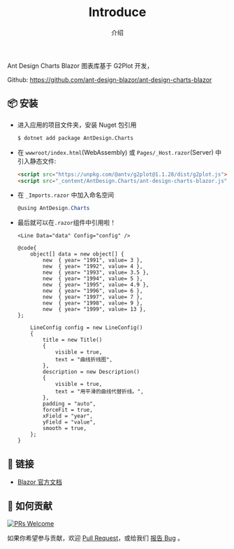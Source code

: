 ﻿---
category: Charts
type: 文档
title: Introduce
subtitle: 介绍
cols: 1
cover: 
---

Ant Design Charts Blazor 图表库基于 G2Plot 开发，

Github: https://github.com/ant-design-blazor/ant-design-charts-blazor

## 📦 安装

- 进入应用的项目文件夹，安装 Nuget 包引用

  ```bash
  $ dotnet add package AntDesign.Charts
  ```
  
- 在 `wwwroot/index.html`(WebAssembly) 或 `Pages/_Host.razor`(Server) 中引入静态文件:

  ```html
  <script src="https://unpkg.com/@antv/g2plot@1.1.28/dist/g2plot.js"></script>
  <script src="_content/AntDesign.Charts/ant-design-charts-blazor.js"></script>
  ```
  
- 在 `_Imports.razor` 中加入命名空间

  ```csharp
  @using AntDesign.Charts
  ```
  
- 最后就可以在`.razor`组件中引用啦！

  ```razor
  <Line Data="data" Config="config" />

  @code{
      object[] data = new object[] {
          new  { year= "1991", value= 3 },
          new  { year= "1992", value= 4 },
          new  { year= "1993", value= 3.5 },
          new  { year= "1994", value= 5 },
          new  { year= "1995", value= 4.9 },
          new  { year= "1996", value= 6 },
          new  { year= "1997", value= 7 },
          new  { year= "1998", value= 9 },
          new  { year= "1999", value= 13 },
  };

      LineConfig config = new LineConfig()
      {
          title = new Title()
          {
              visible = true,
              text = "曲线折线图",
          },
          description = new Description()
          {
              visible = true,
              text = "用平滑的曲线代替折线。",
          },
          padding = "auto",
          forceFit = true,
          xField = "year",
          yField = "value",
          smooth = true,
      };
  }
  ```
  
## 🔗 链接

- [Blazor 官方文档](https://blazor.net)

## 🤝 如何贡献

[![PRs Welcome](https://img.shields.io/badge/PRs-welcome-brightgreen.svg?style=flat-square)](https://github.com/ant-design-blazor/ant-design-charts-blazor/pulls)

如果你希望参与贡献，欢迎 [Pull Request](https://github.com/ant-design-blazor/ant-design-charts-blazor/pulls)，或给我们 [报告 Bug](https://github.com/ant-design-blazor/ant-design-charts-blazor/issues/new) 。
